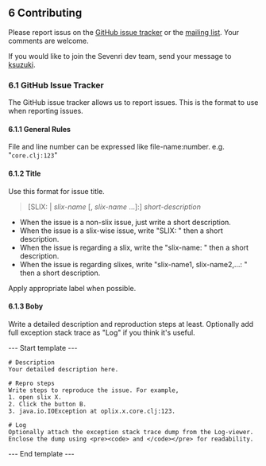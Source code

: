 ## 6 Contributing

Please report issus on the [GitHub issue tracker](https://github.com/ksuzuki/Sevenri/issues) or the [mailing list](http://groups.google.com/group/sevenri). Your comments are welcome.

If you would like to join the Sevenri dev team, send your message to [ksuzuki](https://github.com/ksuzuki).

### 6.1 GitHub Issue Tracker

The GitHub issue tracker allows us to report issues. This is the format to use when reporting issues.

#### 6.1.1 General Rules

File and line number can be expressed like file-name:number. e.g. "`core.clj:123`"

#### 6.1.2 Title

Use this format for issue title.

> [SLIX: | *slix-name* [, *slix-name* ...]:] *short-description*

* When the issue is a non-slix issue, just write a short description.
* When the issue is a slix-wise issue, write "SLIX: " then a short description.
* When the issue is regarding a slix, write the "slix-name: " then a short description.
* When the issue is regarding slixes, write "slix-name1, slix-name2,...: " then a short description.

Apply appropriate label when possible.

#### 6.1.3 Boby

Write a detailed description and reproduction steps at least. Optionally add full exception stack trace as "Log" if you think it's useful.

--- Start template ---

	# Description
	Your detailed description here.

	# Repro steps
	Write steps to reproduce the issue. For example,
	1. open slix X.
	2. Click the button B.
	3. java.io.IOException at oplix.x.core.clj:123.

	# Log
	Optionally attach the exception stack trace dump from the Log-viewer. Enclose the dump using <pre><code> and </code></pre> for readability.

--- End template ---
